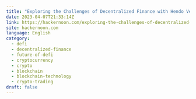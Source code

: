 ```yaml
---
title: "Exploring the Challenges of Decentralized Finance with Hendo Verbeek"
date: 2023-04-07T21:33:14Z
link: https://hackernoon.com/exploring-the-challenges-of-decentralized-finance-with-hendo-verbeek?source=rss&utm_medium=RSS&utm_source=news.12bit.vn
site: hackernoon.com
language: English
category:
  - defi
  - decentralized-finance
  - future-of-defi
  - cryptocurrency
  - crypto
  - blockchain
  - blockchain-technology
  - crypto-trading
draft: false
---
```

